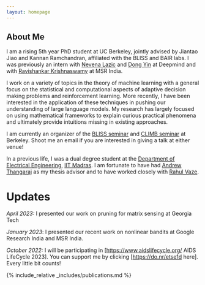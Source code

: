 ```yaml
---
layout: homepage
---
```


## About Me

I am a rising 5th year PhD student at UC Berkeley, jointly advised by Jiantao Jiao and Kannan Ramchandran, affiliated with the BLISS and BAIR labs. I was previously an intern with [Nevena Lazic](https://research.google/people/104936/) and [Dong Yin](https://dongyin92.github.io/) at Deepmind and with [Ravishankar Krishnaswamy](https://www.microsoft.com/en-us/research/people/rakri/) at MSR India.

I work on a variety of topics in the theory of machine learning with a general focus on the statistical and computational aspects of adaptive decision making problems and reinforcement learning. More recently, I have been interested in the application of these techniques in pushing our understanding of large language models. My research has largely focused on using mathematical frameworks to explain curious practical phenomena and ultimately provide intuitions missing in existing approaches.

I am currently an organizer of the [BLISS seminar](https://bliss.eecs.berkeley.edu/Seminar/index.html) and [CLIMB seminar](http://www.climb.berkeley.edu/seminar) at Berkeley. Shoot me an email if you are interested in giving a talk at either venue!

In a previous life, I was a dual degree student at the [Department of Electrical Engineering](http://www.ee.iitm.ac.in/), [IIT Madras](https://www.iitm.ac.in/). I am fortunate to have had [Andrew Thangaraj](http://www.ee.iitm.ac.in/~andrew/) as my thesis advisor and to have worked closely with [Rahul Vaze](https://www.tcs.tifr.res.in/~vaze/).


Updates
======

*April 2023:* I presented our work on pruning for matrix sensing at Georgia Tech

*January 2023*: I presented our recent work on nonlinear bandits at Google Research India and MSR India.

*October 2022:* I will be participating in [https://www.aidslifecycle.org/ AIDS LifeCycle 2023]. You can support me by clicking [https://do.nr/etse1d here]. Every little bit counts!


{% include_relative _includes/publications.md %}

<!-- {% include_relative _includes/services.md %} -->
